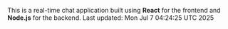 This is a real-time chat application built using **React** for the frontend and **Node.js** for the backend.
Last updated: Mon Jul  7 04:24:25 UTC 2025
